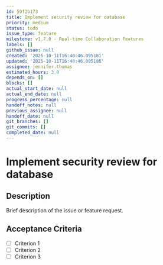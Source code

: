 ```yaml
---
id: 59f2b173
title: Implement security review for database
priority: medium
status: todo
issue_type: feature
milestone: v1.7.0 - Real-time Collaboration Features
labels: []
github_issue: null
created: '2025-10-11T16:40:46.095181'
updated: '2025-10-11T16:40:46.095186'
assignee: jennifer.thomas
estimated_hours: 3.0
depends_on: []
blocks: []
actual_start_date: null
actual_end_date: null
progress_percentage: null
handoff_notes: null
previous_assignee: null
handoff_date: null
git_branches: []
git_commits: []
completed_date: null
---
```


# Implement security review for database

## Description

Brief description of the issue or feature request.

## Acceptance Criteria

- [ ] Criterion 1
- [ ] Criterion 2
- [ ] Criterion 3